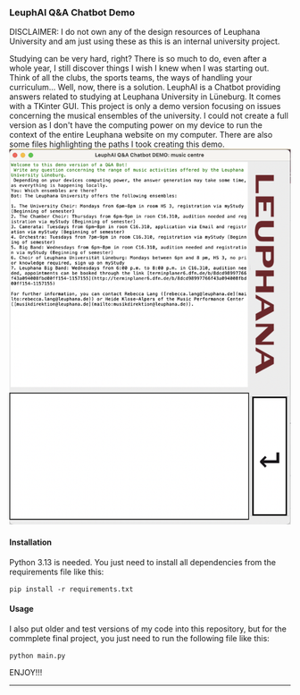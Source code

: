 ### LeuphAI Q&A Chatbot Demo
DISCLAIMER: I do not own any of the design resources of Leuphana University and am just using these as this is an internal university project.

Studying can be very hard, right? There is so much to do, even after a whole year, I still discover things I wish I knew when I was starting out. Think of all the clubs, the sports teams, the ways of handling your curriculum... Well, now, there is a solution. 
LeuphAI is a Chatbot providing answers related to studying at Leuphana University in Lüneburg. It comes with a TKinter GUI. This project is only a demo version focusing on issues concerning the musical ensembles of the university. I could not create a full version as I don't have the computing power on my device to run the context of the entire Leuphana website on my computer. There are also some files highlighting the paths I took creating this demo.
<img src="media/preview.png" width="1420">

#### Installation
Python 3.13 is needed.
You just need to install all dependencies from the requirements file like this:

```
pip install -r requirements.txt
```

#### Usage
I also put older and test versions of my code into this repository, but for the commplete final project, you just need to run the following file like this:
```
python main.py
```
ENJOY!!!

---
